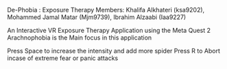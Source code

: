 De-Phobia : Exposure Therapy
Members: Khalifa Alkhateri (ksa9202), Mohammed Jamal Matar (Mjm9739), Ibrahim Alzaabi (Iaa9227)

An Interactive VR Exposure Therapy Application using the Meta Quest 2
Arachnophobia is the Main focus in this application

Press Space to increase the intensity and add more spider
Press R to Abort incase of extreme fear or panic attacks
